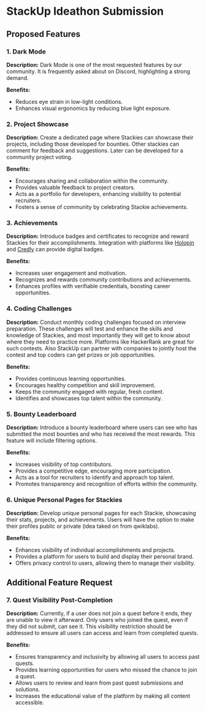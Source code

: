 # StackUp Ideathon Submission

## Proposed Features

### 1. Dark Mode
**Description:**
Dark Mode is one of the most requested features by our community. It is frequently asked about on Discord, highlighting a strong demand.

**Benefits:**
- Reduces eye strain in low-light conditions.
- Enhances visual ergonomics by reducing blue light exposure.

### 2. Project Showcase
**Description:**
Create a dedicated page where Stackies can showcase their projects, including those developed for bounties. Other stackies can comment for feedback and suggestions. Later can be developed for a community project voting.

**Benefits:**
- Encourages sharing and collaboration within the community.
- Provides valuable feedback to project creators.
- Acts as a portfolio for developers, enhancing visibility to potential recruiters.
- Fosters a sense of community by celebrating Stackie achievements.

### 3. Achievements
**Description:**
Introduce badges and certificates to recognize and reward Stackies for their accomplishments. Integration with platforms like [Holopin](https://holopin.io/) and [Credly](https://info.credly.com/) can provide digital badges.

**Benefits:**
- Increases user engagement and motivation.
- Recognizes and rewards community contributions and achievements.
- Enhances profiles with verifiable credentials, boosting career opportunities.

### 4. Coding Challenges
**Description:**
Conduct monthly coding challenges focused on interview preparation. These challenges will test and enhance the skills and knowledge of Stackies, and most importantly they will get to know about where they need to practice more. Platforms like HackerRank are great for such contests. Also StackUp can partner with companies to jointly host the contest and top coders can get prizes or job opportunities.

**Benefits:**
- Provides continuous learning opportunities.
- Encourages healthy competition and skill improvement.
- Keeps the community engaged with regular, fresh content.
- Identifies and showcases top talent within the community.

### 5. Bounty Leaderboard
**Description:**
Introduce a bounty leaderboard where users can see who has submitted the most bounties and who has received the most rewards. This feature will include filtering options.

**Benefits:**
- Increases visibility of top contributors.
- Provides a competitive edge, encouraging more participation.
- Acts as a tool for recruiters to identify and approach top talent.
- Promotes transparency and recognition of efforts within the community.

### 6. Unique Personal Pages for Stackies
**Description:**
Develop unique personal pages for each Stackie, showcasing their stats, projects, and achievements. Users will have the option to make their profiles public or private (idea taked on from qwiklabs).

**Benefits:**
- Enhances visibility of individual accomplishments and projects.
- Provides a platform for users to build and display their personal brand.
- Offers privacy control to users, allowing them to manage their visibility.

## Additional Feature Request

### 7. Quest Visibility Post-Completion
**Description:**
Currently, if a user does not join a quest before it ends, they are unable to view it afterward. Only users who joined the quest, even if they did not submit, can see it. This visibility restriction should be addressed to ensure all users can access and learn from completed quests.

**Benefits:**
- Ensures transparency and inclusivity by allowing all users to access past quests.
- Provides learning opportunities for users who missed the chance to join a quest.
- Allows users to review and learn from past quest submissions and solutions.
- Increases the educational value of the platform by making all content accessible.
